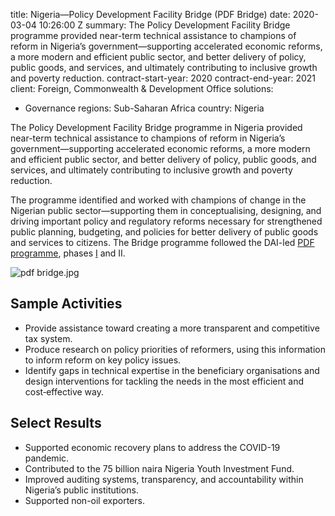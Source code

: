 
title: Nigeria—Policy Development Facility Bridge (PDF Bridge)
date: 2020-03-04 10:26:00 Z
summary: The Policy Development Facility Bridge programme provided near-term technical
  assistance to champions of reform in Nigeria’s government—supporting accelerated
  economic reforms, a more modern and efficient public sector, and better delivery
  of policy, public goods, and services, and ultimately contributing to inclusive
  growth and poverty reduction.
contract-start-year: 2020
contract-end-year: 2021
client: Foreign, Commonwealth & Development Office
solutions:
- Governance
regions: Sub-Saharan Africa
country: Nigeria


The Policy Development Facility Bridge programme in Nigeria provided near-term technical assistance to champions of reform in Nigeria’s government—supporting accelerated economic reforms, a more modern and efficient public sector, and better delivery of policy, public goods, and services, and ultimately contributing to inclusive growth and poverty reduction.

The programme identified and worked with champions of change in the Nigerian public sector—supporting them in conceptualising, designing, and driving important policy and regulatory reforms necessary for strengthened public planning, budgeting, and policies for better delivery of public goods and services to citizens. The Bridge programme followed the DAI-led [PDF programme](https://www.dai.com/our-work/projects/nigeria-dfid-policy-development-facility-pdf2-0), phases [I](https://www.dai.com/our-work/projects/nigeria-policy-development-facility-1) and II.

![pdf bridge.jpg](/uploads/pdf%20bridge.jpg)

## Sample Activities

* Provide assistance toward creating a more transparent and competitive tax system.
* Produce research on policy priorities of reformers, using this information to inform reform on key policy issues.
* Identify gaps in technical expertise in the beneficiary organisations and design interventions for tackling the needs in the most efficient and cost‐effective way.

## Select Results

* Supported economic recovery plans to address the COVID-19 pandemic.
* Contributed to the 75 billion naira Nigeria Youth Investment Fund.
* Improved auditing systems, transparency, and accountability within Nigeria’s public institutions.
* Supported non-oil exporters.
